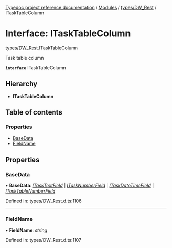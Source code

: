 [Typedoc project reference documentation](../README.md) / [Modules](../modules.md) / [types/DW_Rest](../modules/types_dw_rest.md) / ITaskTableColumn

# Interface: ITaskTableColumn

[types/DW_Rest](../modules/types_dw_rest.md).ITaskTableColumn

Task table column

**`interface`** ITaskTableColumn

## Hierarchy

* **ITaskTableColumn**

## Table of contents

### Properties

- [BaseData](types_dw_rest.itasktablecolumn.md#basedata)
- [FieldName](types_dw_rest.itasktablecolumn.md#fieldname)

## Properties

### BaseData

• **BaseData**: [*ITaskTextField*](types_dw_rest.itasktextfield.md) \| [*ITaskNumberField*](types_dw_rest.itasknumberfield.md) \| [*ITaskDateTimeField*](types_dw_rest.itaskdatetimefield.md) \| [*ITaskTableNumberField*](types_dw_rest.itasktablenumberfield.md)

Defined in: types/DW_Rest.d.ts:1106

___

### FieldName

• **FieldName**: *string*

Defined in: types/DW_Rest.d.ts:1107
